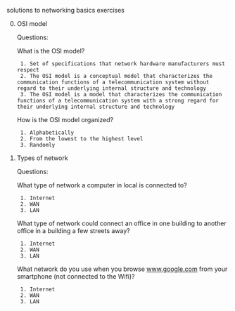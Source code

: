solutions to networking basics exercises

0. OSI model

    Questions:

    What is the OSI model?

        1. Set of specifications that network hardware manufacturers must respect
        2. The OSI model is a conceptual model that characterizes the communication functions of a telecommunication system without regard to their underlying internal structure and technology
        3. The OSI model is a model that characterizes the communication functions of a telecommunication system with a strong regard for their underlying internal structure and technology

    How is the OSI model organized?

        1. Alphabetically
        2. From the lowest to the highest level
        3. Randomly

1. Types of network

    Questions:

    What type of network a computer in local is connected to?

        1. Internet
        2. WAN
        3. LAN

    What type of network could connect an office in one building to another office in a building a few streets away?

        1. Internet
        2. WAN
        3. LAN

    What network do you use when you browse www.google.com from your smartphone (not connected to the Wifi)?

        1. Internet
        2. WAN
        3. LAN
